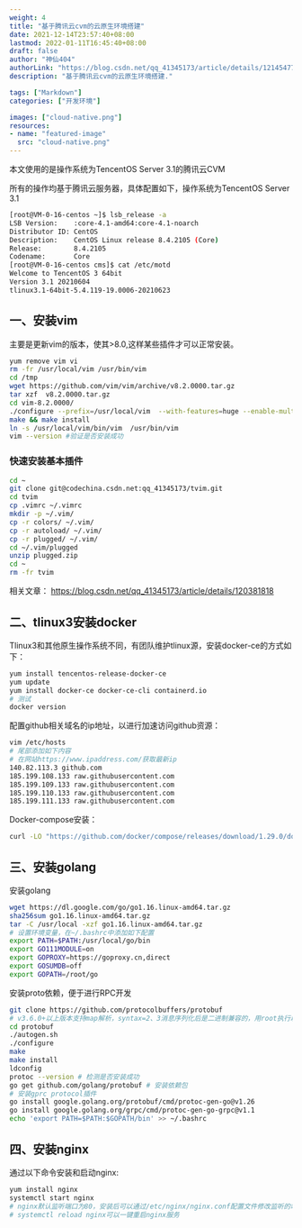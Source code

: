 ```yaml
---
weight: 4
title: "基于腾讯云cvm的云原生环境搭建"
date: 2021-12-14T23:57:40+08:00
lastmod: 2022-01-11T16:45:40+08:00
draft: false
author: "神仙404"
authorLink: "https://blog.csdn.net/qq_41345173/article/details/121454774"
description: "基于腾讯云cvm的云原生环境搭建."

tags: ["Markdown"]
categories: ["开发环境"]

images: ["cloud-native.png"]
resources:
- name: "featured-image"
  src: "cloud-native.png"
---
```


本文使用的是操作系统为TencentOS Server 3.1的腾讯云CVM
<!--more-->

所有的操作均基于腾讯云服务器，具体配置如下，操作系统为TencentOS Server 3.1

```bash
[root@VM-0-16-centos ~]$ lsb_release -a
LSB Version:    :core-4.1-amd64:core-4.1-noarch
Distributor ID: CentOS
Description:    CentOS Linux release 8.4.2105 (Core) 
Release:        8.4.2105
Codename:       Core
[root@VM-0-16-centos cms]$ cat /etc/motd
Welcome to TencentOS 3 64bit
Version 3.1 20210604
tlinux3.1-64bit-5.4.119-19.0006-20210623
```

## 一、安装vim

主要是更新vim的版本，使其>8.0,这样某些插件才可以正常安装。

```bash
yum remove vim vi
rm -fr /usr/local/vim /usr/bin/vim
cd /tmp
wget https://github.com/vim/vim/archive/v8.2.0000.tar.gz 
tar xzf  v8.2.0000.tar.gz 
cd vim-8.2.0000/
./configure --prefix=/usr/local/vim  --with-features=huge --enable-multibyte --enable-gtk3-check  --enable-rubyinterp=yes --with-python3-command=python3 --enable-python3interp=yes --enable-perlinterp=yes --enable-luainterp=yes --enable-cscope 
make && make install
ln -s /usr/local/vim/bin/vim  /usr/bin/vim
vim --version #验证是否安装成功
```

### 快速安装基本插件

```bash
cd ~
git clone git@codechina.csdn.net:qq_41345173/tvim.git
cd tvim
cp .vimrc ~/.vimrc
mkdir -p ~/.vim/
cp -r colors/ ~/.vim/
cp -r autoload/ ~/.vim/
cp -r plugged/ ~/.vim/
cd ~/.vim/plugged
unzip plugged.zip
cd ~
rm -fr tvim
```

相关文章：
<https://blog.csdn.net/qq_41345173/article/details/120381818>

## 二、tlinux3安装docker

Tlinux3和其他原生操作系统不同，有团队维护tlinux源，安装docker-ce的方式如下：

```bash
yum install tencentos-release-docker-ce
yum update
yum install docker-ce docker-ce-cli containerd.io
# 测试
docker version
```

配置github相关域名的ip地址，以进行加速访问github资源：

```bash
vim /etc/hosts
# 尾部添加如下内容
# 在网站https://www.ipaddress.com/获取最新ip
140.82.113.3 github.com
185.199.108.133 raw.githubusercontent.com
185.199.109.133 raw.githubusercontent.com
185.199.110.133 raw.githubusercontent.com
185.199.111.133 raw.githubusercontent.com
```

Docker-compose安装：

```bash
curl -LO "https://github.com/docker/compose/releases/download/1.29.0/docker-compose-$(uname -s)-$(uname -m)" -o /usr/local/bin/docker-compose
```

## 三、安装golang

安装golang

```bash
wget https://dl.google.com/go/go1.16.linux-amd64.tar.gz
sha256sum go1.16.linux-amd64.tar.gz
tar -C /usr/local -xzf go1.16.linux-amd64.tar.gz
# 设置环境变量，在~/.bashrc中添加如下配置
export PATH=$PATH:/usr/local/go/bin
export GO111MODULE=on
export GOPROXY=https://goproxy.cn,direct
export GOSUMDB=off
export GOPATH=/root/go
```

安装proto依赖，便于进行RPC开发

```bash
git clone https://github.com/protocolbuffers/protobuf
# v3.6.0+以上版本支持map解析，syntax=2、3消息序列化后是二进制兼容的，用root执行以下命令
cd protobuf
./autogen.sh
./configure
make
make install
ldconfig
protoc --version # 检测是否安装成功
go get github.com/golang/protobuf # 安装依赖包
# 安装gprc protocol插件
go install google.golang.org/protobuf/cmd/protoc-gen-go@v1.26
go install google.golang.org/grpc/cmd/protoc-gen-go-grpc@v1.1
echo 'export PATH=$PATH:$GOPATH/bin' >> ~/.bashrc

```

## 四、安装nginx

通过以下命令安装和启动nginx:

```bash
yum install nginx
systemctl start nginx
# nginx默认监听端口为80，安装后可以通过/etc/nginx/nginx.conf配置文件修改监听的端口
# systemctl reload nginx可以一键重启nginx服务
```
